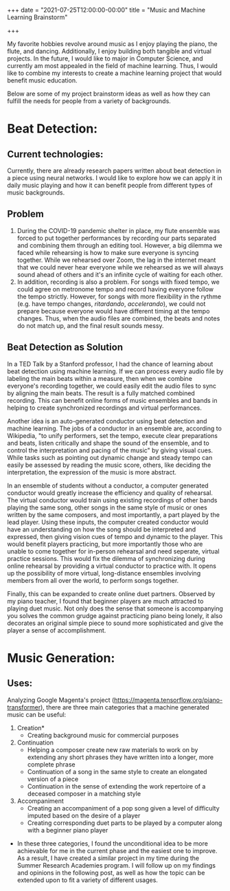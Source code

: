 +++
date = "2021-07-25T12:00:00-00:00"
title = "Music and Machine Learning Brainstorm"

+++

My favorite hobbies revolve around music as I enjoy playing the piano, the flute, and dancing. Additionally, I enjoy building both tangible and virtual projects. In the future, I would like to major in Computer Science, and currently am most appealed in the field of machine learning. Thus, I would like to combine my interests to create a machine learning project that would benefit music education.

Below are some of my project brainstorm ideas as well as how they can fulfill the needs for people from a variety of backgrounds.


# Beat Detection:
## Current technologies:
Currently, there are already research papers written about beat detection in a piece using neural networks. I would like to explore how we can apply it in daily music playing and how it can benefit people from different types of music backgrounds.

## Problem
1. During the COVID-19 pandemic shelter in place, my flute ensemble was forced to put together performances by recording our parts separated and combining them through an editing tool. However, a big dilemma we faced while rehearsing is how to make sure everyone is syncing together. While we rehearsed over Zoom, the lag in the internet meant that we could never hear everyone while we rehearsed as we will always sound ahead of others and it's an infinite cycle of waiting for each other.
2. In addition, recording is also a problem. For songs with fixed tempo, we could agree on metronome tempo and record having everyone follow the tempo strictly. However, for songs with more flexibility in the rythme (e.g. have tempo changes, *ritardando*, *accelerando*), we could not prepare because everyone would have different timing at the tempo changes. Thus, when the audio files are combined, the beats and notes do not match up, and the final result sounds messy.

## Beat Detection as Solution
In a TED Talk by a Stanford professor, I had the chance of learning about beat detection using machine learning. If we can process every audio file by labeling the main beats within a measure, then when we combine everyone's recording together, we could easily edit the audio files to sync by aligning the main beats. The result is a fully matched combined recording. This can benefit online forms of music ensembles and bands in helping to create synchronized recordings and virtual performances.

Another idea is an auto-generated conductor using beat detection and machine learning. The jobs of a conductor in an ensemble are, according to Wikipedia, "to unify performers, set the tempo, execute clear preparations and beats, listen critically and shape the sound of the ensemble, and to control the interpretation and pacing of the music" by giving visual cues. While tasks such as pointing out dynamic change and steady tempo can easily be assessed by reading the music score, others, like deciding the interpretation, the expression of the music is more abstract.

In an ensemble of students without a conductor, a computer generated conductor would greatly increase the efficiency and quality of rehearsal. The virtual conductor would train using existing recordings of other bands playing the same song, other songs in the same style of music or ones written by the same composers, and most importantly, a part played by the lead player. Using these inputs, the computer created conductor would have an understanding on how the song should be interpreted and expressed, then giving vision cues of tempo and dynamic to the player. This would benefit players practicing, but more importantly those who are unable to come together for in-person rehearsal and need seperate, virtual practice sessions. This would fix the dilemma of synchronizing during online rehearsal by providing a virtual conductor to practice with. It opens up the possibility of more virtual, long-distance ensembles involving members from all over the world, to perform songs together.

Finally, this can be expanded to create online duet partners. Observed by my piano teacher, I found that beginner players are much attracted to playing duet music. Not only does the sense that someone is accompanying you solves the common grudge against practicing piano being lonely, it also decorates an original simple piece to sound more sophisticated and give the player a sense of accomplishment.

# Music Generation:
## Uses:
Analyzing Google Magenta's project (https://magenta.tensorflow.org/piano-transformer), there are three main categories that a machine generated music can be useful:

1. Creation*
   - Creating background music for commercial purposes
2. Continuation
   - Helping a composer create new raw materials to work on by extending any short phrases they have written into a longer, more complete phrase
   - Continuation of a song in the same style to create an elongated version of a piece
   - Continuation in the sense of extending the work repertoire of a deceased composer in a matching style
3. Accompaniment
   - Creating an accompaniment of a pop song given a level of difficulty imputed based on the desire of a player
   - Creating corresponding duet parts to be played by a computer along with a beginner piano player

* In these three categories, I found the unconditional idea to be more achievable for me in the current phase and the easiest one to improve. As a result, I have created a similar project in my time during the Summer Research Academies program. I will follow up on my findings and opinions in the following post, as well as how the topic can be extended upon to fit a variety of different usages.
